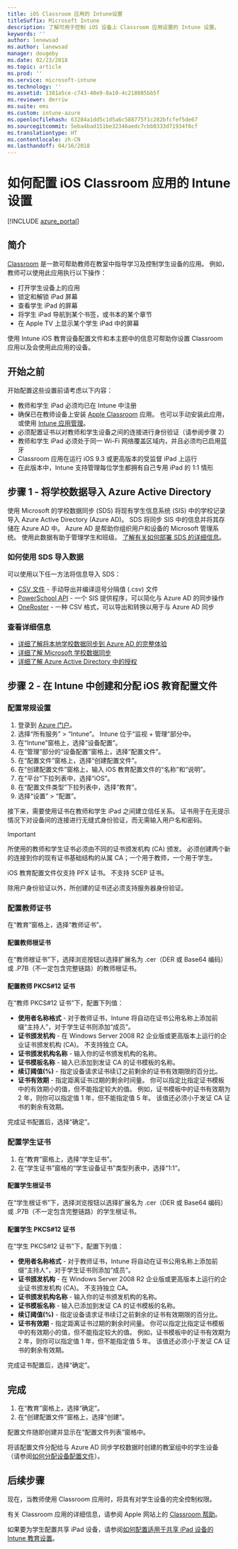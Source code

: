 ```yaml
---
title: iOS Classroom 应用的 Intune设置
titleSuffix: Microsoft Intune
description: 了解可用于控制 iOS 设备上 Classroom 应用设置的 Intune 设置。
keywords: ''
author: lenewsad
ms.author: lanewsad
manager: dougeby
ms.date: 02/23/2018
ms.topic: article
ms.prod: ''
ms.service: microsoft-intune
ms.technology: ''
ms.assetid: 1381a5ce-c743-40e9-8a10-4c218085bb5f
ms.reviewer: derriw
ms.suite: ems
ms.custom: intune-azure
ms.openlocfilehash: 63284a1dd5c1d5a6c588775f1c282bfcfef5de67
ms.sourcegitcommit: 5eba4bad151be32346aedc7cbb0333d71934f8cf
ms.translationtype: HT
ms.contentlocale: zh-CN
ms.lasthandoff: 04/16/2018
---
```

# <a name="how-to-configure-intune-settings-for-the-ios-classroom-app"></a>如何配置 iOS Classroom 应用的 Intune 设置

[!INCLUDE [azure_portal](./includes/azure_portal.md)]

## <a name="introduction"></a>简介
[Classroom](https://itunes.apple.com/app/id1085319084) 是一款可帮助教师在教室中指导学习及控制学生设备的应用。 例如，教师可以使用此应用执行以下操作：

- 打开学生设备上的应用
- 锁定和解锁 iPad 屏幕
- 查看学生 iPad 的屏幕
- 将学生 iPad 导航到某个书签，或书本的某个章节
- 在 Apple TV 上显示某个学生 iPad 中的屏幕

使用 Intune iOS 教育设备配置文件和本主题中的信息可帮助你设置 Classroom 应用以及会使用此应用的设备。

## <a name="before-you-start"></a>开始之前

开始配置这些设置前请考虑以下内容：

- 教师和学生 iPad 必须均已在 Intune 中注册
- 确保已在教师设备上安装 [Apple Classroom](https://itunes.apple.com/us/app/classroom/id1085319084?mt=8) 应用。 也可以手动安装此应用，或使用 [Intune 应用管理](app-management.md)。
- 必须配置证书以对教师和学生设备之间的连接进行身份验证（请参阅步骤 2）
- 教师和学生 iPad 必须处于同一 Wi-Fi 网络覆盖区域内，并且必须均已启用蓝牙
- Classroom 应用在运行 iOS 9.3 或更高版本的受监督 iPad 上运行
- 在此版本中，Intune 支持管理每位学生都拥有自己专用 iPad 的 1:1 情形


## <a name="step-1---import-your-school-data-into-azure-active-directory"></a>步骤 1 - 将学校数据导入 Azure Active Directory

使用 Microsoft 的学校数据同步 (SDS) 将现有学生信息系统 (SIS) 中的学校记录导入 Azure Active Directory (Azure AD)。
SDS 将同步 SIS 中的信息并将其存储在 Azure AD 中。 Azure AD 是帮助你组织用户和设备的 Microsoft 管理系统。 使用此数据有助于管理学生和班级。 [了解有关如何部署 SDS 的详细信息](https://support.office.com/article/Overview-of-School-Data-Sync-and-Classroom-f3d1147b-4ade-4905-8518-508e729f2e91)。

### <a name="how-to-import-data-using-sds"></a>如何使用 SDS 导入数据

可以使用以下任一方法将信息导入 SDS：

- [CSV 文件](https://support.office.com/article/Follow-these-steps-71d5fe4a-aa51-4f35-9b53-348898a390a1) - 手动导出并编译逗号分隔值 (.csv) 文件
- [PowerSchool API](https://support.office.com/article/Follow-these-steps-851b5edc-558f-43a9-9122-b2d63458cb8f) - 一个 SIS 提供程序，可以简化与 Azure AD 的同步操作
- [OneRoster](https://support.office.com/article/Follow-these-steps-f43cbb2a-b502-497d-a8b1-783dc05a57ab) - 一种 CSV 格式，可以导出和转换以用于与 Azure AD 同步

### <a name="find-out-more"></a>查看详细信息

- [详细了解将本地学校数据同步到 Azure AD 的完整体验](https://docs.microsoft.com/azure/active-directory/connect/active-directory-aadconnect)
- [详细了解 Microsoft 学校数据同步](https://sds.microsoft.com/)
- [详细了解 Azure Active Directory 中的授权](https://docs.microsoft.com/azure/active-directory/active-directory-licensing-whatis-azure-portal)

## <a name="step-2---create-and-assign-an-ios-education-profile-in-intune"></a>步骤 2 - 在 Intune 中创建和分配 iOS 教育配置文件

### <a name="configure-general-settings"></a>配置常规设置

1. 登录到 [Azure 门户](https://portal.azure.com)。
2. 选择“所有服务” > “Intune”。 Intune 位于“监视 + 管理”部分中。
3. 在“Intune”窗格上，选择“设备配置”。
2. 在“管理”部分的“设备配置”窗格上，选择“配置文件”。
5.  在“配置文件”窗格上，选择“创建配置文件”。
6.  在“创建配置文件”窗格上，输入 iOS 教育配置文件的“名称”和“说明”。
7.  在“平台”下拉列表中，选择“iOS”。
8.  在“配置文件类型”下拉列表中，选择“教育”。
9.  选择“设置” > “配置”。


接下来，需要使用证书在教师和学生 iPad 之间建立信任关系。 证书用于在无提示情况下对设备间的连接进行无缝式身份验证，而无需输入用户名和密码。

>[!IMPORTANT]
>所使用的教师和学生证书必须由不同的证书颁发机构 (CA) 颁发。 必须创建两个新的连接到你的现有证书基础结构的从属 CA；一个用于教师，一个用于学生。

iOS 教育配置文件仅支持 PFX 证书。 不支持 SCEP 证书。

除用户身份验证以外，所创建的证书还必须支持服务器身份验证。

### <a name="configure-teacher-certificates"></a>配置教师证书

在“教育”窗格上，选择“教师证书”。

#### <a name="configure-teacher-root-certificate"></a>配置教师根证书

在“教师根证书”下，选择浏览按钮以选择扩展名为 .cer（DER 或 Base64 编码）或 .P7B（不一定包含完整链路）的教师根证书。

#### <a name="configure-teacher-pkcs12-certificate"></a>配置教师 PKCS#12 证书

在“教师 PKCS#12 证书”下，配置下列值：

- **使用者名称格式** - 对于教师证书，Intune 将自动在证书公用名称上添加前缀“主持人”，对于学生证书则添加“成员”。
- **证书颁发机构** - 在 Windows Server 2008 R2 企业版或更高版本上运行的企业证书颁发机构 (CA)。 不支持独立 CA。 
- **证书颁发机构名称** - 输入你的证书颁发机构的名称。
- **证书模板名称** - 输入已添加到发证 CA 的证书模板的名称。 
- **续订阈值(%)** - 指定设备请求证书续订之前剩余的证书有效期限的百分比。
- **证书有效期** - 指定距离证书过期的剩余时间量。
你可以指定比指定证书模板中的有效期小的值，但不能指定较大的值。 例如，证书模板中的证书有效期为 2 年，则你可以指定值 1 年，但不能指定值 5 年。 该值还必须小于发证 CA 证书的剩余有效期。

完成证书配置后，选择“确定”。

### <a name="configure-student-certificates"></a>配置学生证书

1.  在“教育”窗格上，选择“学生证书”。
2.  在“学生证书”窗格的“学生设备证书”类型列表中，选择“1:1”。

#### <a name="configure-student-root-certificate"></a>配置学生根证书

在“学生根证书”下，选择浏览按钮以选择扩展名为 .cer（DER 或 Base64 编码）或 .P7B（不一定包含完整链路）的学生根证书。

#### <a name="configure-student-pkcs12-certificate"></a>配置学生 PKCS#12 证书

在“学生 PKCS#12 证书”下，配置下列值：

- **使用者名称格式** - 对于教师证书，Intune 将自动在证书公用名称上添加前缀“主持人”，对于学生证书则添加“成员”。
- **证书颁发机构** - 在 Windows Server 2008 R2 企业版或更高版本上运行的企业证书颁发机构 (CA)。 不支持独立 CA。 
- **证书颁发机构名称** - 输入你的证书颁发机构的名称。
- **证书模板名称** - 输入已添加到发证 CA 的证书模板的名称。 
- **续订阈值(%)** - 指定设备请求证书续订之前剩余的证书有效期限的百分比。
- **证书有效期** - 指定距离证书过期的剩余时间量。
你可以指定比指定证书模板中的有效期小的值，但不能指定较大的值。 例如，证书模板中的证书有效期为 2 年，则你可以指定值 1 年，但不能指定值 5 年。 该值还必须小于发证 CA 证书的剩余有效期。

完成证书配置后，选择“确定”。

## <a name="finish-up"></a>完成

1.  在“教育”窗格上，选择“确定”。
2.  在“创建配置文件”窗格上，选择“创建”。
    
配置文件随即创建并显示在“配置文件列表”窗格中。

将该配置文件分配给与 Azure AD 同步学校数据时创建的教室组中的学生设备（请参阅[如何分配设备配置文件](device-profile-assign.md)）。

## <a name="next-steps"></a>后续步骤

现在，当教师使用 Classroom 应用时，将具有对学生设备的完全控制权限。

有关 Classroom 应用的详细信息，请参阅 Apple 网站上的 [Classroom 帮助](https://help.apple.com/classroom/ipad/2.0/)。

如果要为学生配置共享 iPad 设备，请参阅[如何配置适用于共享 iPad 设备的 Intune 教育设置](education-settings-configure-ios-shared.md)。
